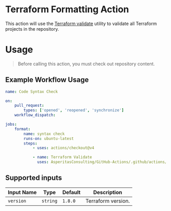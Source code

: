 # Terraform Formatting Action

This action will use the [Terraform validate](https://developer.hashicorp.com/terraform/cli/commands/validate) utility to validate all Terraform projects in the repository.

# Usage

> Before calling this action, you must check out repository content.

## Example Workflow Usage
```yaml
name: Code Syntax Check

on:
    pull_request:
        types: ['opened', 'reopened', 'synchronize']
    workflow_dispatch:

jobs:
    format:
        name: syntax check
        runs-on: ubuntu-latest
        steps:
            - uses: actions/checkout@v4

            - name: Terraform Validate
              uses: AsperitasConsulting/GitHub-Actions/.github/actions/terraform-validate@v0.0.2

```

## Supported inputs

| Input Name | Type | Default | Description |
| --- | --- | --- | --- |
| ```version``` | ```string``` | ```1.8.0``` | Terraform version. |
